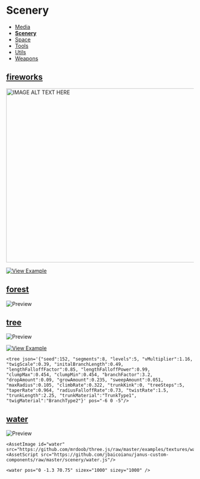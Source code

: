 # Scenery

- [Media](https://github.com/madjin/janus-custom-components/blob/master/media/index.md)
- [**Scenery**](https://github.com/madjin/janus-custom-components/blob/master/scenery/index.md)
- [Space](https://github.com/madjin/janus-custom-components/blob/master/space/index.md)
- [Tools](https://github.com/madjin/janus-custom-components/blob/master/tools/index.md)
- [Utils](https://github.com/madjin/janus-custom-components/blob/master/utils/index.md)
- [Weapons](https://github.com/madjin/janus-custom-components/blob/master/weapons/index.md)

## [fireworks](https://github.com/madjin/janus-custom-components/blob/master/scenery/fireworks/fireworks.js)

<a href="http://www.youtube.com/watch?feature=player_embedded&v=mlprVOze43A" target="_blank"><img src="http://img.youtube.com/vi/mlprVOze43A/0.jpg" alt="IMAGE ALT TEXT HERE" width="846" height="468" /></a>

[![View Example](https://i.imgur.com/hPC9Ati.jpg)](http://demos.janusvr.com/bai/fireworks/)

## [forest](https://github.com/madjin/janus-custom-components/blob/master/scenery/forest/forest.js)

![Preview](https://i.imgur.com/3ouXnJe.jpg)

## [tree](https://github.com/madjin/janus-custom-components/blob/master/scenery/tree/tree.js)

![Preview](https://i.imgur.com/JxIjq0u.jpg)

[![View Example](https://i.imgur.com/hPC9Ati.jpg)](https://vesta.janusvr.com/bai/proctree-test)

```
<tree json='{"seed":152, "segments":8, "levels":5, "vMultiplier":1.16, "twigScale":0.39, "initalBranchLength":0.49, "lengthFalloffFactor":0.85, "lengthFalloffPower":0.99, "clumpMax":0.454, "clumpMin":0.454, "branchFactor":3.2, "dropAmount":0.09, "growAmount":0.235, "sweepAmount":0.051, "maxRadius":0.105, "climbRate":0.322, "trunkKink":0, "treeSteps":5, "taperRate":0.964, "radiusFalloffRate":0.73, "twistRate":1.5, "trunkLength":2.25, "trunkMaterial":"TrunkType1", "twigMaterial":"BranchType2"}' pos="-6 0 -5"/>
```

## [water](https://github.com/madjin/janus-custom-components/blob/master/scenery/water/water.js)

![Preview](https://i.imgur.com/9fatPKf.jpg)

```
<AssetImage id="water" src="https://github.com/mrdoob/three.js/raw/master/examples/textures/waternormals.jpg"/>
<AssetScript src="https://github.com/jbaicoianu/janus-custom-components/raw/master/scenery/water.js"/>

<water pos="0 -1.3 70.75" sizex="1000" sizey="1000" />
```

